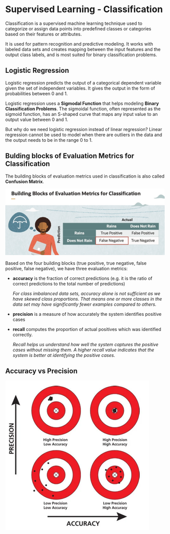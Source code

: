 # Supervised Learning - Classification

Classification is a supervised machine learning technique used to categorize or assign data points into predefined classes or categories based on their features or attributes.

It is used for pattern recognition and predictive modeling. It works with labeled data sets and creates mapping between the input features and the output class labels, and is most suited for binary classification problems.

## Logistic Regression

Logistic regression predicts the output of a categorical dependent variable given the set of independent variables. It gives the output in the form of probabilities between 0 and 1.

Logistic regression uses a **Sigmodal Function** that helps modeling **Binary Classification Problems**. The sigmoidal function, often represented as the sigmoid function, has an S-shaped curve that maps any input value to an output value between 0 and 1.

But why do we need logistic regression instead of linear regression? Linear regression cannot be used to model when there are outliers in the data and the output needs to be in the range 0 to 1.

## Bulding blocks of Evaluation Metrics for Classification

The building blocks of evaluation metrics used in classification is also called **Confusion Matrix**.

![Confusion Matrix Example](../images/confusion_matrix.png)

Based on the four building blocks (true positive, true negative, false positive, false negative), we have three evaluation metrics:

- **accuracy** is the fraction of correct predictions (e.g. it is the ratio of correct predictions to the total number of predictions)

    *For class imbalanced data sets, accuracy alone is not sufficient as we have skewed class proportions. That means one or more classes in the data set may have significantly fewer examples compared to others.*

- **precision** is a measure of how accurately the system identifies positive cases

- **recall** computes the proportion of actual positives which was identified correctly. 

    *Recall helps us understand how well the system captures the positive cases without missing them. A higher recall value indicates that the system is better at identifying the positive cases.*

## Accuracy vs Precision

![Accuracy VS Precision](../images/accuracy_vs_precision.png)